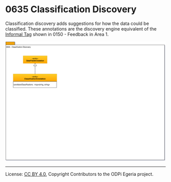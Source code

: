 <!-- SPDX-License-Identifier: CC-BY-4.0 -->
<!-- Copyright Contributors to the ODPi Egeria project. -->

# 0635 Classification Discovery

Classification discovery adds suggestions for how the data could be classified.
These annotations are the discovery engine equivalent of the [Informal Tag](0150-Feedback.md) shown in 0150 - Feedback in Area 1. 

![UML](0635-Classification-Discovery.png)



----
License: [CC BY 4.0](https://creativecommons.org/licenses/by/4.0/),
Copyright Contributors to the ODPi Egeria project.